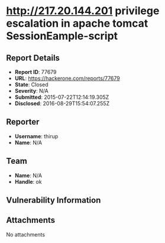 # http://217.20.144.201 privilege escalation in apache tomcat SessionEample-script

## Report Details
- **Report ID**: 77679
- **URL**: https://hackerone.com/reports/77679
- **State**: Closed
- **Severity**: N/A
- **Submitted**: 2015-07-22T12:14:19.305Z
- **Disclosed**: 2016-08-29T15:54:07.255Z

## Reporter
- **Username**: thirup
- **Name**: N/A

## Team
- **Name**: N/A
- **Handle**: ok

## Vulnerability Information


## Attachments
No attachments
